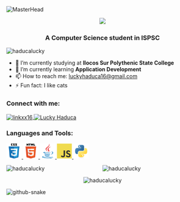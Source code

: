 ![MasterHead](https://i.pinimg.com/originals/2a/79/61/2a7961d30dd51b1a8ac86d2dcf76d6ae.jpg)

<div align="center">
  <a href="https://git.io/typing-svg" target="_blank">
    <img src="https://readme-typing-svg.herokuapp.com?font=Fira+Code&color=FF0000&size=35&center=true&vCenter=true&lines=Hi+%F0%9F%91%8B+I'm+Lucky;CS+Student">
  </a>
</div>

<h3 align="center">A Computer Science student in ISPSC</h3>

<p align="left"> <img src="https://komarev.com/ghpvc/?username=haducalucky&label=Profile%20views&color=0e75b6&style=flat" alt="haducalucky" /> </p>

- 🔭 I’m currently studying at **Ilocos Sur Polythenic State College**
- 🌱 I’m currently learning **Application Development**
- 📫 How to reach me: [luckyhaduca16@gmail.com](mailto:luckyhaduca16@gmail.com)
- ⚡ Fun fact: I like cats

<h3 align="left">Connect with me:</h3>
<p align="left">
  <a href="https://instagram.com/linkxx16" target="_blank">
    <img align="center" src="https://raw.githubusercontent.com/rahuldkjain/github-profile-readme-generator/master/src/images/icons/Social/instagram.svg" alt="linkxx16" height="30" width="40" />
  </a>
  <a href="https://discord.gg/LuckyHaduca" target="_blank">
    <img align="center" src="https://raw.githubusercontent.com/rahuldkjain/github-profile-readme-generator/master/src/images/icons/Social/discord.svg" alt="Lucky Haduca" height="30" width="40" />
  </a>
</p>

<h3 align="left">Languages and Tools:</h3>
<p align="left"> 
  <a href="https://www.w3schools.com/css/" target="_blank" rel="noreferrer"> 
    <img src="https://raw.githubusercontent.com/devicons/devicon/master/icons/css3/css3-original-wordmark.svg" alt="css3" width="40" height="40"/> 
  </a> 
  <a href="https://www.w3.org/html/" target="_blank" rel="noreferrer"> 
    <img src="https://raw.githubusercontent.com/devicons/devicon/master/icons/html5/html5-original-wordmark.svg" alt="html5" width="40" height="40"/> 
  </a> 
  <a href="https://www.java.com" target="_blank" rel="noreferrer"> 
    <img src="https://raw.githubusercontent.com/devicons/devicon/master/icons/java/java-original.svg" alt="java" width="40" height="40"/> 
  </a> 
  <a href="https://developer.mozilla.org/en-US/docs/Web/JavaScript" target="_blank" rel="noreferrer"> 
    <img src="https://raw.githubusercontent.com/devicons/devicon/master/icons/javascript/javascript-original.svg" alt="javascript" width="40" height="40"/> 
  </a> 
  <a href="https://www.python.org" target="_blank" rel="noreferrer"> 
    <img src="https://raw.githubusercontent.com/devicons/devicon/master/icons/python/python-original.svg" alt="python" width="40" height="40"/> 
  </a> 
</p>

<p><img align="left" src="https://github-readme-stats.vercel.app/api/top-langs?username=haducalucky&show_icons=true&locale=en&layout=compact&theme=radical" alt="haducalucky" /></p>

<p align="center"><img src="https://github-readme-stats.vercel.app/api?username=haducalucky&show_icons=true&locale=en&theme=radical" alt="haducalucky" /></p>


<p align="center"><img src="https://github-readme-streak-stats.herokuapp.com/?user=haducalucky&theme=radical" alt="haducalucky" /></p>

<picture>
  <source media="(prefers-color-scheme: dark)" srcset="github-snake-dark.svg" />
  <source media="(prefers-color-scheme: light)" srcset="github-snake.svg" />
  <img alt="github-snake" src="github-snake.svg" />
</picture>
